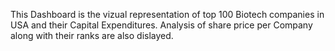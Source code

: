 This Dashboard is the vizual representation of top 100 Biotech companies in USA and their Capital Expenditures. Analysis of share price per Company along with their ranks are also dislayed.
